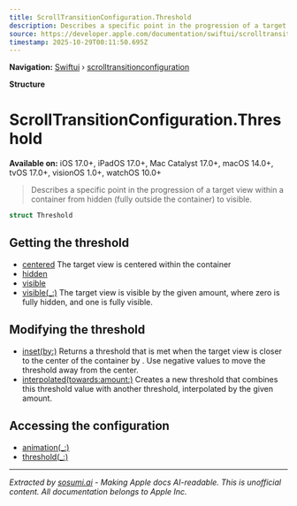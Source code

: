 ```yaml
---
title: ScrollTransitionConfiguration.Threshold
description: Describes a specific point in the progression of a target view within a container from hidden (fully outside the container) to visible.
source: https://developer.apple.com/documentation/swiftui/scrolltransitionconfiguration/threshold
timestamp: 2025-10-29T00:11:50.695Z
---
```


**Navigation:** [Swiftui](/documentation/swiftui) › [scrolltransitionconfiguration](/documentation/swiftui/scrolltransitionconfiguration)

**Structure**

# ScrollTransitionConfiguration.Threshold

**Available on:** iOS 17.0+, iPadOS 17.0+, Mac Catalyst 17.0+, macOS 14.0+, tvOS 17.0+, visionOS 1.0+, watchOS 10.0+

> Describes a specific point in the progression of a target view within a container from hidden (fully outside the container) to visible.

```swift
struct Threshold
```

## Getting the threshold

- [centered](/documentation/swiftui/scrolltransitionconfiguration/threshold/centered) The target view is centered within the container
- [hidden](/documentation/swiftui/scrolltransitionconfiguration/threshold/hidden)
- [visible](/documentation/swiftui/scrolltransitionconfiguration/threshold/visible)
- [visible(_:)](/documentation/swiftui/scrolltransitionconfiguration/threshold/visible(_:)) The target view is visible by the given amount, where zero is fully hidden, and one is fully visible.

## Modifying the threshold

- [inset(by:)](/documentation/swiftui/scrolltransitionconfiguration/threshold/inset(by:)) Returns a threshold that is met when the target view is closer to the center of the container by . Use negative values to move the threshold away from the center.
- [interpolated(towards:amount:)](/documentation/swiftui/scrolltransitionconfiguration/threshold/interpolated(towards:amount:)) Creates a new threshold that combines this threshold value with another threshold, interpolated by the given amount.

## Accessing the configuration

- [animation(_:)](/documentation/swiftui/scrolltransitionconfiguration/animation(_:))
- [threshold(_:)](/documentation/swiftui/scrolltransitionconfiguration/threshold(_:))

---

*Extracted by [sosumi.ai](https://sosumi.ai) - Making Apple docs AI-readable.*
*This is unofficial content. All documentation belongs to Apple Inc.*
